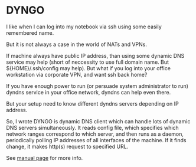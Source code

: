 DYNGO
=====

I like when I can log into my notebook via ssh using some easily
remembered name. 

But it is not always a case in the world of NATs and VPNs.

If machine always have public IP address, than using some dynamic DNS
service may help (short of neccessity to use full domain name. But 
${HOME}/.ssh/config may help). But what if you log into your office
workstation via corporate VPN, and want ssh back home?

If you have enough power to run (or persuade system administrator to
run) dyndns service in your office network, dyndns can help even there.

But your setup need to know different dyndns servers depending on IP
address.

So, I wrote  DYNGO is dynamic DNS client which can handle lots of
dynamic DNS servers simultaneously. It reads config file, which
specifies which network ranges correspond to which server, and
then runs as a daemon, periodically polling IP addresses of all
interfaces of the machine. If it finds change, it makes http(s) request
to specified URL.

See [manual page](dyngo.md) for more info.



